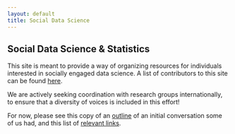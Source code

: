 ```yaml
---
layout: default
title: Social Data Science
---
```

Social Data Science & Statistics
--------------------------------

This site is meant to provide a way of organizing resources for individuals
interested in socially engaged data science. A list of contributors to this site
can be found [here](/contributors.html).

We are actively seeking coordination with research groups internationally, to
ensure that a diversity of voices is included in this effort!

For now, please see this copy of an
[outline](https://workflowy.com/shared/5892468b-919e-86e0-e9a7-b020f2346d46/) of
an initial conversation some of us had, and
this list of [relevant links](/links.html).
